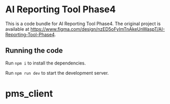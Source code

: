 
  # AI Reporting Tool Phase4

  This is a code bundle for AI Reporting Tool Phase4. The original project is available at https://www.figma.com/design/nzED5oFyImTnAkeUnWaspT/AI-Reporting-Tool-Phase4.

  ## Running the code

  Run `npm i` to install the dependencies.

  Run `npm run dev` to start the development server.
  # pms_client
